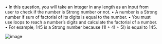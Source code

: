 • In this question, you will take an integer in any length as an input from user to check if the
number is Strong number or not.
• A number is a Strong number if sum of factorial of its digits is equal to the number.
• You must use loops to reach a number’s digits and calculate the factorial of a number.
• For example, 145 is a Strong number because (1! + 4! + 5!) is equal to 145.

![image](https://github.com/user-attachments/assets/a91e43a5-6101-492f-bd14-8184df7d4947)
